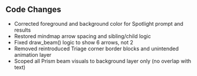 ## Code Changes

- Corrected foreground and background color for Spotlight prompt and results
- Restored mindmap arrow spacing and sibling/child logic
- Fixed draw_beam() logic to show 6 arrows, not 2
- Removed reintroduced Triage corner border blocks and unintended animation layer
- Scoped all Prism beam visuals to background layer only (no overlap with text)
